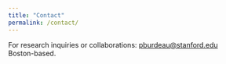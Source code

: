 ```yaml
---
title: "Contact"
permalink: /contact/
---
```


For research inquiries or collaborations: <a href="mailto:pburdeau@stanford.edu">pburdeau@stanford.edu</a>  
Boston-based.
